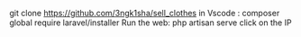 git clone https://github.com/3ngk1sha/sell_clothes
in Vscode : composer global require laravel/installer
Run the web: php artisan serve
click on the IP
